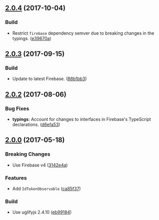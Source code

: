 <a name="2.0.4"></a>
## [2.0.4](https://github.com/cartant/firebase-thermite/compare/v2.0.3...v2.0.4) (2017-10-04)

### Build

* Restrict `firebase` dependency semver due to breaking changes in the typings. ([e39670a](https://github.com/cartant/firebase-thermite/commit/e39670a))

<a name="2.0.3"></a>
## [2.0.3](https://github.com/cartant/firebase-thermite/compare/v2.0.2...v2.0.3) (2017-09-15)

### Build

* Update to latest Firebase. ([88b1bb3](https://github.com/cartant/firebase-thermite/commit/88b1bb3))

<a name="2.0.2"></a>
## [2.0.2](https://github.com/cartant/firebase-thermite/compare/v2.0.0...v2.0.2) (2017-08-06)

### Bug Fixes

* **typings**: Account for changes to interfaces in Firebase's TypeScript declarations. ([d6efa53](https://github.com/cartant/firebase-thermite/commit/d6efa53))

<a name="2.0.0"></a>
## [2.0.0](https://github.com/cartant/firebase-thermite/compare/v1.0.0...v2.0.0) (2017-05-18)

### Breaking Changes

* Use Firebase v4 ([3142e4a](https://github.com/cartant/firebase-thermite/commit/3142e4a))

### Features

* Add `IdTokenObservable` ([ca85f37](https://github.com/cartant/firebase-thermite/commit/ca85f37))

### Build

* Use uglifyjs 2.4.10 ([eb99184](https://github.com/cartant/firebase-thermite/commit/eb99184))